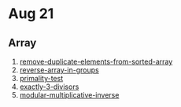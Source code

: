 # Aug 21
## Array


1. <a href="https://practice.geeksforgeeks.org/problems/remove-duplicate-elements-from-sorted-array/1/">remove-duplicate-elements-from-sorted-array</a>
2. <a href="https://practice.geeksforgeeks.org/problems/reverse-array-in-groups0255/1/">reverse-array-in-groups</a>
3. <a href="https://practice.geeksforgeeks.org/problems/primality-test/1/">primality-test</a><br>
4. <a href="https://practice.geeksforgeeks.org/problems/exactly-3-divisors/1/">exactly-3-divisors</a>
5. <a href="https://practice.geeksforgeeks.org/problems/modular-multiplicative-inverse-1587115620/1/">modular-multiplicative-inverse</a>

